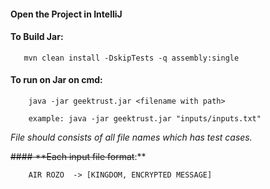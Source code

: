 #### Open the Project in IntelliJ

#### **To Build Jar**:

       mvn clean install -DskipTests -q assembly:single

#### **To run on Jar on cmd:**

        java -jar geektrust.jar <filename with path>
		
		example: java -jar geektrust.jar "inputs/inputs.txt"

_File should consists of all file names which has test cases._

~~#### **Each input file format~~:**

        AIR ROZO  -> [KINGDOM, ENCRYPTED MESSAGE]
